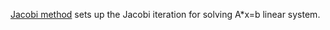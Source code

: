 [Jacobi method](https://en.wikipedia.org/wiki/Jacobi_method) 
sets up the Jacobi iteration for solving A*x=b linear system.

